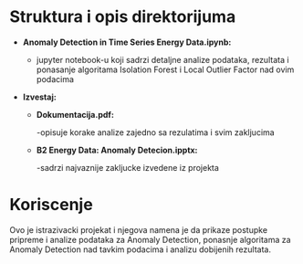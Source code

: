# Struktura i opis direktorijuma
- **Anomaly Detection in Time Series Energy Data.ipynb:**
  - jupyter notebook-u koji sadrzi detaljne analize podataka, rezultata i ponasanje algoritama Isolation Forest i Local Outlier Factor nad ovim podacima

- **Izvestaj:**
  - **Dokumentacija.pdf:**

    -opisuje korake analize zajedno sa rezulatima i svim zakljucima
  - **B2 Energy Data: Anomaly Detecion.ipptx:**

    -sadrzi najvaznije zakljucke izvedene iz projekta
    
# Koriscenje

Ovo je istrazivacki projekat i njegova namena je da prikaze postupke pripreme i analize podataka za Anomaly Detection, ponasnje algoritama za Anomaly Detection nad tavkim podacima i analizu dobijenih rezultata.

